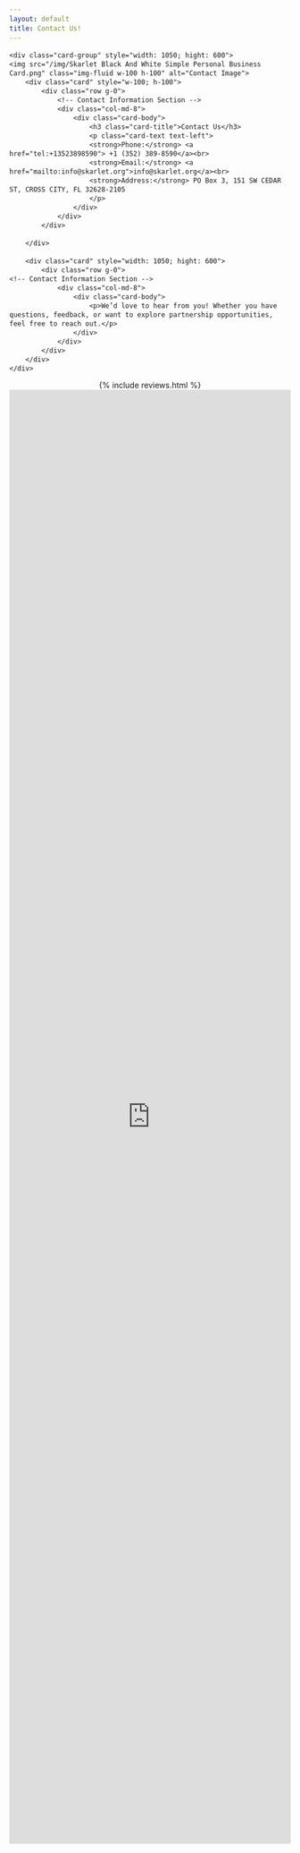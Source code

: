 ```yaml
---
layout: default
title: Contact Us!
---
```



<div class="jumbotron jumbotron-fluid">
  <div class="container">

<!-- Bootstrap Contact Card with Image -->
	<div class="card-group" style="width: 1050; hight: 600">
	<img src="/img/Skarlet Black And White Simple Personal Business Card.png" class="img-fluid w-100 h-100" alt="Contact Image">
		<div class="card" style="w-100; h-100">
			<div class="row g-0">
				<!-- Contact Information Section -->
				<div class="col-md-8">
					<div class="card-body">
						<h3 class="card-title">Contact Us</h3>
						<p class="card-text text-left">
						<strong>Phone:</strong> <a href="tel:+13523898590"> +1 (352) 389-8590</a><br>
						<strong>Email:</strong> <a href="mailto:info@skarlet.org">info@skarlet.org</a><br>
						<strong>Address:</strong> PO Box 3, 151 SW CEDAR ST, CROSS CITY, FL 32628-2105
						</p>
					</div>
				</div>
			</div>

		</div>
  
		<div class="card" style="width: 1050; hight: 600">
			<div class="row g-0">
    <!-- Contact Information Section -->
				<div class="col-md-8">
					<div class="card-body">
						<p>We’d love to hear from you! Whether you have questions, feedback, or want to explore partnership opportunities, feel free to reach out.</p>
					</div>
				</div>
			</div>
		</div>
	</div>
</div>
<center>
	<!-- <div class="embed-responsive embed-responsive-4by3" style="width: 420px; height: 315px;">
		<iframe class="embed-responsive-item" src="/img/skarletcorp2.mp4?autoplay=1" title="Skarlet Corp" allow="autoplay"></iframe>
	</div> -->
	<!-- Include Reviews Section -->
{% include reviews.html %}
</center>
</div>  


<iframe src='https://outlook.office365.com/book/BookWithSkarletCorpforaFreeconsultation@skarlet.org/' width='100%' height='2600' scrolling='no' style='border:0'></iframe>



